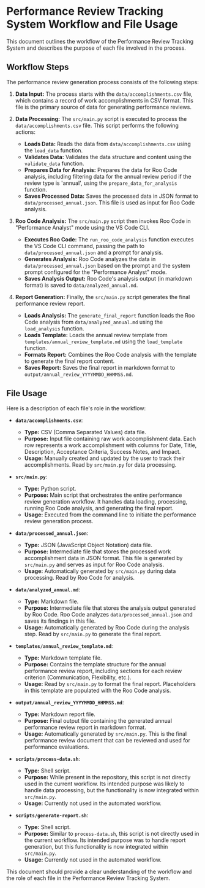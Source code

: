 # Performance Review Tracking System Workflow and File Usage

This document outlines the workflow of the Performance Review Tracking System and describes the purpose of each file involved in the process.

## Workflow Steps

The performance review generation process consists of the following steps:

1.  **Data Input:** The process starts with the `data/accomplishments.csv` file, which contains a record of work accomplishments in CSV format. This file is the primary source of data for generating performance reviews.

2.  **Data Processing:** The `src/main.py` script is executed to process the `data/accomplishments.csv` file. This script performs the following actions:
    *   **Loads Data:** Reads the data from `data/accomplishments.csv` using the `load_data` function.
    *   **Validates Data:** Validates the data structure and content using the `validate_data` function.
    *   **Prepares Data for Analysis:**  Prepares the data for Roo Code analysis, including filtering data for the annual review period if the review type is 'annual', using the `prepare_data_for_analysis` function.
    *   **Saves Processed Data:** Saves the processed data in JSON format to `data/processed_annual.json`. This file is used as input for Roo Code analysis.

3.  **Roo Code Analysis:** The `src/main.py` script then invokes Roo Code in "Performance Analyst" mode using the VS Code CLI.
    *   **Executes Roo Code:** The `run_roo_code_analysis` function executes the VS Code CLI command, passing the path to `data/processed_annual.json` and a prompt for analysis.
    *   **Generates Analysis:** Roo Code analyzes the data in `data/processed_annual.json` based on the prompt and the system prompt configured for the "Performance Analyst" mode.
    *   **Saves Analysis Output:** Roo Code's analysis output (in markdown format) is saved to `data/analyzed_annual.md`.

4.  **Report Generation:** Finally, the `src/main.py` script generates the final performance review report.
    *   **Loads Analysis:** The `generate_final_report` function loads the Roo Code analysis from `data/analyzed_annual.md` using the `load_analysis` function.
    *   **Loads Template:** Loads the annual review template from `templates/annual_review_template.md` using the `load_template` function.
    *   **Formats Report:** Combines the Roo Code analysis with the template to generate the final report content.
    *   **Saves Report:** Saves the final report in markdown format to `output/annual_review_YYYYMMDD_HHMMSS.md`.

## File Usage

Here is a description of each file's role in the workflow:

*   **`data/accomplishments.csv`**:
    *   **Type:** CSV (Comma Separated Values) data file.
    *   **Purpose:** Input file containing raw work accomplishment data. Each row represents a work accomplishment with columns for Date, Title, Description, Acceptance Criteria, Success Notes, and Impact.
    *   **Usage:** Manually created and updated by the user to track their accomplishments. Read by `src/main.py` for data processing.

*   **`src/main.py`**:
    *   **Type:** Python script.
    *   **Purpose:** Main script that orchestrates the entire performance review generation workflow. It handles data loading, processing, running Roo Code analysis, and generating the final report.
    *   **Usage:** Executed from the command line to initiate the performance review generation process.

*   **`data/processed_annual.json`**:
    *   **Type:** JSON (JavaScript Object Notation) data file.
    *   **Purpose:** Intermediate file that stores the processed work accomplishment data in JSON format. This file is generated by `src/main.py` and serves as input for Roo Code analysis.
    *   **Usage:** Automatically generated by `src/main.py` during data processing. Read by Roo Code for analysis.

*   **`data/analyzed_annual.md`**:
    *   **Type:** Markdown file.
    *   **Purpose:** Intermediate file that stores the analysis output generated by Roo Code. Roo Code analyzes `data/processed_annual.json` and saves its findings in this file.
    *   **Usage:** Automatically generated by Roo Code during the analysis step. Read by `src/main.py` to generate the final report.

*   **`templates/annual_review_template.md`**:
    *   **Type:** Markdown template file.
    *   **Purpose:** Contains the template structure for the annual performance review report, including sections for each review criterion (Communication, Flexibility, etc.).
    *   **Usage:** Read by `src/main.py` to format the final report. Placeholders in this template are populated with the Roo Code analysis.

*   **`output/annual_review_YYYYMMDD_HHMMSS.md`**:
    *   **Type:** Markdown report file.
    *   **Purpose:** Final output file containing the generated annual performance review report in markdown format.
    *   **Usage:** Automatically generated by `src/main.py`. This is the final performance review document that can be reviewed and used for performance evaluations.

*   **`scripts/process-data.sh`**:
    *   **Type:** Shell script.
    *   **Purpose:**  While present in the repository, this script is not directly used in the current workflow. Its intended purpose was likely to handle data processing, but the functionality is now integrated within `src/main.py`.
    *   **Usage:**  Currently not used in the automated workflow.

*   **`scripts/generate-report.sh`**:
    *   **Type:** Shell script.
    *   **Purpose:**  Similar to `process-data.sh`, this script is not directly used in the current workflow. Its intended purpose was to handle report generation, but this functionality is now integrated within `src/main.py`.
    *   **Usage:** Currently not used in the automated workflow.

This document should provide a clear understanding of the workflow and the role of each file in the Performance Review Tracking System.